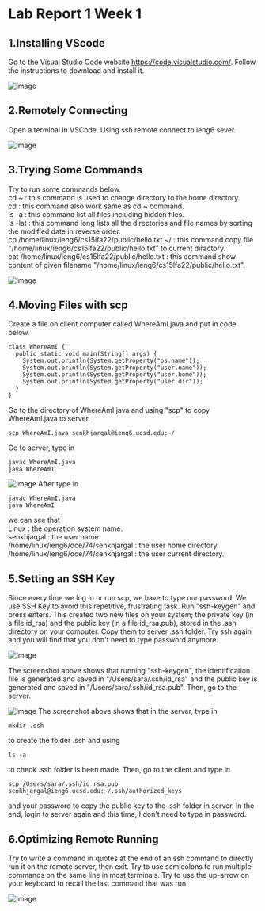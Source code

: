 # Lab Report 1 Week 1

## 1.Installing VScode
Go to the Visual Studio Code website https://code.visualstudio.com/. Follow the instructions to download and install it. 

![Image](https://sara0112.github.io/cse15l-lab-reports/Lab1_01.png)

## 2.Remotely Connecting
Open a terminal in VSCode.  Using ssh remote connect to ieng6 sever.

![Image](https://sara0112.github.io/cse15l-lab-reports/Lab1_02.png)

## 3.Trying Some Commands
Try to run some commands below.  
cd ~ : this command is used to change directory to the home directory.  
cd : this command also work same as cd ~ command.  
ls -a : this command list all files including hidden files.    
ls -lat : this command long lists all the directories and file names by sorting the modified date in reverse order.  
cp /home/linux/ieng6/cs15lfa22/public/hello.txt ~/ : this command copy file "/home/linux/ieng6/cs15lfa22/public/hello.txt" to current diractory.  
cat /home/linux/ieng6/cs15lfa22/public/hello.txt : this command show content of given filename "/home/linux/ieng6/cs15lfa22/public/hello.txt".  

![Image](https://sara0112.github.io/cse15l-lab-reports/Lab1_03.png)

## 4.Moving Files with scp
Create a file on client computer called WhereAmI.java and put in code below.  
```
class WhereAmI {
  public static void main(String[] args) {
    System.out.println(System.getProperty("os.name"));
    System.out.println(System.getProperty("user.name"));
    System.out.println(System.getProperty("user.home"));
    System.out.println(System.getProperty("user.dir"));
  }
}
```   
Go to the directory of WhereAmI.java and using "scp" to copy WhereAmI.java to server.
```
scp WhereAmI.java senkhjargal@ieng6.ucsd.edu:~/
```
Go to server, type in
```
javac WhereAmI.java
java WhereAmI
```

![Image](https://sara0112.github.io/cse15l-lab-reports/Lab1_04.png)
After type in 
```
javac WhereAmI.java
java WhereAmI
```
we can see that  
Linux : the operation system name.   
senkhjargal : the user name.  
/home/linux/ieng6/oce/74/senkhjargal : the user home directory.  
/home/linux/ieng6/oce/74/senkhjargal : the user current directory.  

## 5.Setting an SSH Key
Since every time we log in or run scp, we have to type our password. We use SSH Key to avoid this repetitive, frustrating task. Run "ssh-keygen" and press enters. This created two new files on your system; the private key (in a file id_rsa) and the public key (in a file id_rsa.pub), stored in the .ssh directory on your computer. Copy them to server .ssh folder. Try ssh again and you will find that you don't need to type password anymore.

![Image](https://sara0112.github.io/cse15l-lab-reports/Lab1_05_01.png)

The screenshot above shows that running "ssh-keygen", the identification file is generated and saved in "/Users/sara/.ssh/id_rsa" and the public key is generated and saved in "/Users/sara/.ssh/id_rsa.pub". Then, go to the server. 

![Image](https://sara0112.github.io/cse15l-lab-reports/Lab1_05_02.png)
The screenshot above shows that in the server, type in
```
mkdir .ssh
```
to create the folder .ssh and using 
```
ls -a
```
to check .ssh folder is been made. Then, go to the client and type in
```
scp /Users/sara/.ssh/id_rsa.pub senkhjargal@ieng6.ucsd.edu:~/.ssh/authorized_keys
```
and your password to copy the public key to the .ssh folder in server. In the end, login to server again and this time, I don't need to type in password. 

## 6.Optimizing Remote Running
Try to write a command in quotes at the end of an ssh command to directly run it on the remote server, then exit. Try to use semicolons to run multiple commands on the same line in most terminals. Try to use the up-arrow on your keyboard to recall the last command that was run.

![Image](https://sara0112.github.io/cse15l-lab-reports/Lab1_06.png)
